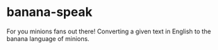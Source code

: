 # banana-speak

For you minions fans out there! 
Converting a given text in English to the banana language of minions. 
